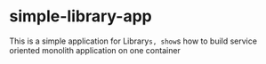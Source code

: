 # simple-library-app
This is a simple application for Library`s, show`s how to build service oriented monolith application on one container
